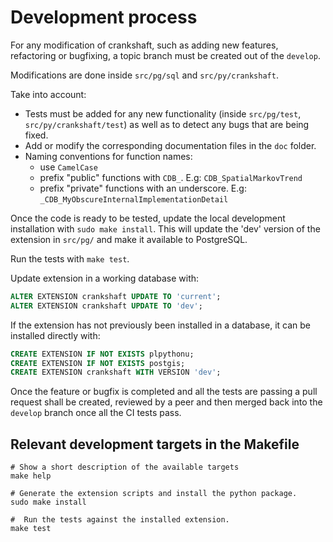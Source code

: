# Development process

For any modification of crankshaft, such as adding new features,
refactoring or bugfixing, a topic branch must be created out of the `develop`.

Modifications are done inside `src/pg/sql` and `src/py/crankshaft`.

Take into account:

*  Tests must be added for any new functionality
   (inside `src/pg/test`, `src/py/crankshaft/test`) as well as to
   detect any bugs that are being fixed.
*  Add or modify the corresponding documentation files in the `doc` folder.
*  Naming conventions for function names:
   - use `CamelCase`
   - prefix "public" functions with `CDB_`. E.g: `CDB_SpatialMarkovTrend`
   - prefix "private" functions with an underscore. E.g: `_CDB_MyObscureInternalImplementationDetail`

Once the code is ready to be tested, update the local development installation
with `sudo make install`.
This will update the 'dev' version of the extension in `src/pg/` and
make it available to PostgreSQL.

Run the tests with `make test`.

Update extension in a working database with:

```sql
ALTER EXTENSION crankshaft UPDATE TO 'current';
ALTER EXTENSION crankshaft UPDATE TO 'dev';
```

If the extension has not previously been installed in a database,
it can be installed directly with:
```sql
CREATE EXTENSION IF NOT EXISTS plpythonu;
CREATE EXTENSION IF NOT EXISTS postgis;
CREATE EXTENSION crankshaft WITH VERSION 'dev';
```

Once the feature or bugfix is completed and all the tests are passing
a pull request shall be created, reviewed by a peer
and then merged back into the `develop` branch once all the CI tests pass.


## Relevant development targets in the Makefile

```shell
# Show a short description of the available targets
make help

# Generate the extension scripts and install the python package.
sudo make install

#  Run the tests against the installed extension.
make test
```
